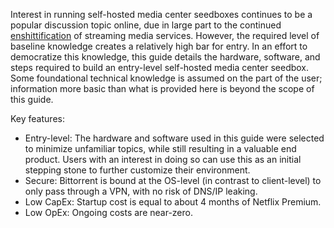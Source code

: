 Interest in running self-hosted media center seedboxes continues to be a popular discussion topic online, due in large part to the continued [enshittification](https://en.wikipedia.org/wiki/Enshittification) of streaming media services. However, the required level of baseline knowledge creates a relatively high bar for entry. In an effort to democratize this knowledge, this guide details the hardware, software, and steps required to build an entry-level self-hosted media center seedbox. Some foundational technical knowledge is assumed on the part of the user; information more basic than what is provided here is beyond the scope of this guide.

Key features:
* Entry-level: The hardware and software used in this guide were selected to minimize unfamiliar topics, while still resulting in a valuable end product. Users with an interest in doing so can use this as an initial stepping stone to further customize their environment.
* Secure: Bittorrent is bound at the OS-level (in contrast to client-level) to only pass through a VPN, with no risk of DNS/IP leaking.
* Low CapEx: Startup cost is equal to about 4 months of Netflix Premium.
* Low OpEx: Ongoing costs are near-zero.

